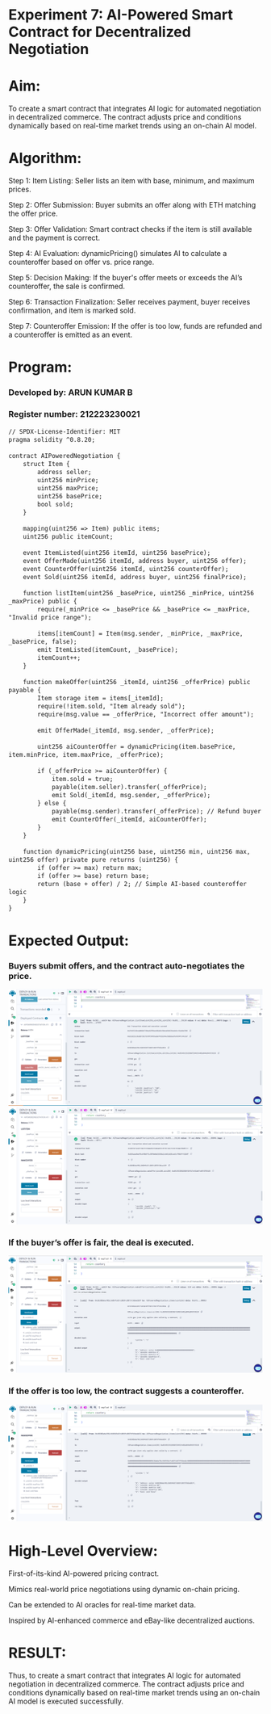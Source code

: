 # Experiment 7: AI-Powered Smart Contract for Decentralized Negotiation

# Aim:

To create a smart contract that integrates AI logic for automated negotiation in decentralized commerce. The contract adjusts price and conditions dynamically based on real-time market trends using an on-chain AI model.

# Algorithm:

Step 1: Item Listing: Seller lists an item with base, minimum, and maximum prices.

Step 2: Offer Submission: Buyer submits an offer along with ETH matching the offer price.

Step 3: Offer Validation: Smart contract checks if the item is still available and the payment is correct.

Step 4: AI Evaluation: dynamicPricing() simulates AI to calculate a counteroffer based on offer vs. price range.

Step 5: Decision Making: If the buyer's offer meets or exceeds the AI’s counteroffer, the sale is confirmed.

Step 6: Transaction Finalization: Seller receives payment, buyer receives confirmation, and item is marked sold.

Step 7: Counteroffer Emission: If the offer is too low, funds are refunded and a counteroffer is emitted as an event.


# Program:

### Developed by: ARUN KUMAR B
### Register number: 212223230021

```
// SPDX-License-Identifier: MIT
pragma solidity ^0.8.20;

contract AIPoweredNegotiation {
    struct Item {
        address seller;
        uint256 minPrice;
        uint256 maxPrice;
        uint256 basePrice;
        bool sold;
    }

    mapping(uint256 => Item) public items;
    uint256 public itemCount;

    event ItemListed(uint256 itemId, uint256 basePrice);
    event OfferMade(uint256 itemId, address buyer, uint256 offer);
    event CounterOffer(uint256 itemId, uint256 counterOffer);
    event Sold(uint256 itemId, address buyer, uint256 finalPrice);

    function listItem(uint256 _basePrice, uint256 _minPrice, uint256 _maxPrice) public {
        require(_minPrice <= _basePrice && _basePrice <= _maxPrice, "Invalid price range");
        
        items[itemCount] = Item(msg.sender, _minPrice, _maxPrice, _basePrice, false);
        emit ItemListed(itemCount, _basePrice);
        itemCount++;
    }

    function makeOffer(uint256 _itemId, uint256 _offerPrice) public payable {
        Item storage item = items[_itemId];
        require(!item.sold, "Item already sold");
        require(msg.value == _offerPrice, "Incorrect offer amount");

        emit OfferMade(_itemId, msg.sender, _offerPrice);

        uint256 aiCounterOffer = dynamicPricing(item.basePrice, item.minPrice, item.maxPrice, _offerPrice);

        if (_offerPrice >= aiCounterOffer) {
            item.sold = true;
            payable(item.seller).transfer(_offerPrice);
            emit Sold(_itemId, msg.sender, _offerPrice);
        } else {
            payable(msg.sender).transfer(_offerPrice); // Refund buyer
            emit CounterOffer(_itemId, aiCounterOffer);
        }
    }

    function dynamicPricing(uint256 base, uint256 min, uint256 max, uint256 offer) private pure returns (uint256) {
        if (offer >= max) return max;
        if (offer >= base) return base;
        return (base + offer) / 2; // Simple AI-based counteroffer logic
    }
}

```

# Expected Output:

### Buyers submit offers, and the contract auto-negotiates the price.
![alt text](7-1.png)
![alt text](7-2.png)

### If the buyer’s offer is fair, the deal is executed.

![alt text](7-3.png)

### If the offer is too low, the contract suggests a counteroffer.

![alt text](7-4.png)

# High-Level Overview:

First-of-its-kind AI-powered pricing contract.


Mimics real-world price negotiations using dynamic on-chain pricing.


Can be extended to AI oracles for real-time market data.


Inspired by AI-enhanced commerce and eBay-like decentralized auctions.

# RESULT:

Thus, to create a smart contract that integrates AI logic for automated negotiation in decentralized commerce. The contract adjusts price and conditions dynamically based on real-time market trends using an on-chain AI model is executed successfully.



